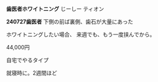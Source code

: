 **歯医者ホワイトニング**
じーしー
ティオン

**240727歯医者**
下側の前ば裏側、歯石が大量にあった

ホワイトニングしたい場合、
来週でも、もう一度挟んでから。

44,000円

自宅でやるタイプ

就寝時に。2週間ほど

